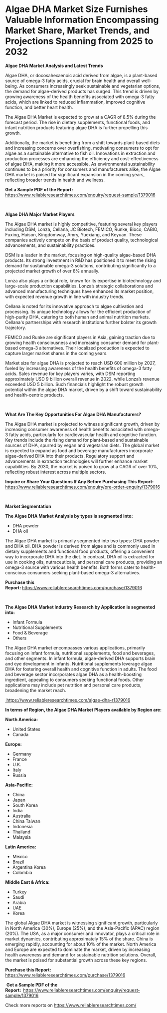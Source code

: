 <p><h1>Algae DHA Market Size Furnishes Valuable Information Encompassing Market Share, Market Trends, and Projections Spanning from 2025 to 2032</h1></p><p><strong>Algae DHA Market Analysis and Latest Trends</strong></p>
<p><p>Algae DHA, or docosahexaenoic acid derived from algae, is a plant-based source of omega-3 fatty acids, crucial for brain health and overall well-being. As consumers increasingly seek sustainable and vegetarian options, the demand for algae-derived products has surged. This trend is driven by growing awareness of the health benefits associated with omega-3 fatty acids, which are linked to reduced inflammation, improved cognitive function, and better heart health.</p><p>The Algae DHA Market is expected to grow at a CAGR of 8.5% during the forecast period. The rise in dietary supplements, functional foods, and infant nutrition products featuring algae DHA is further propelling this growth. </p><p>Additionally, the market is benefiting from a shift towards plant-based diets and increasing concerns over overfishing, motivating consumers to opt for algae as a sustainable alternative to fish oil. Innovations in extraction and production processes are enhancing the efficiency and cost-effectiveness of algae DHA, making it more accessible. As environmental sustainability continues to be a priority for consumers and manufacturers alike, the Algae DHA market is poised for significant expansion in the coming years, reflecting broader trends in health and wellness.</p></p>
<p><strong>Get a Sample PDF of the Report:&nbsp;</strong> <a href="https://www.reliableresearchtimes.com/enquiry/request-sample/1379016?utm_campaign=2123&utm_medium=2&utm_source=Github&utm_content=ia&utm_term=14022025&utm_id=algae-dha">https://www.reliableresearchtimes.com/enquiry/request-sample/1379016</a></p>
<p>&nbsp;</p>
<p><strong>Algae DHA Major Market Players</strong></p>
<p><p>The Algae DHA market is highly competitive, featuring several key players including DSM, Lonza, Cellana, JC Biotech, FEMICO, Runke, Bioco, CABIO, Fuxing, Huison, Kingdomway, Amry, Yuexiang, and Keyuan. These companies actively compete on the basis of product quality, technological advancements, and sustainability practices.</p><p>DSM is a leader in the market, focusing on high-quality algae-based DHA products. Its strong investment in R&D has positioned it to meet the rising demand for sustainable omega-3 solutions, contributing significantly to a projected market growth of over 8% annually.</p><p>Lonza also plays a critical role, known for its expertise in biotechnology and large-scale production capabilities. Lonza’s strategic collaborations and advanced manufacturing techniques have enhanced its market position, with expected revenue growth in line with industry trends.</p><p>Cellana is noted for its innovative approach to algae cultivation and processing. Its unique technology allows for the efficient production of high-purity DHA, catering to both human and animal nutrition markets. Cellana's partnerships with research institutions further bolster its growth trajectory.</p><p>FEMICO and Runke are significant players in Asia, gaining traction due to growing health consciousness and increasing consumer demand for plant-based omega-3 alternatives. Their localized production is expected to capture larger market shares in the coming years.</p><p>Market size for algae DHA is projected to reach USD 600 million by 2027, fueled by increasing awareness of the health benefits of omega-3 fatty acids. Sales revenue for key players varies, with DSM reporting approximately USD 9 billion overall revenue in 2022, while Lonza’s revenue exceeded USD 5 billion. Such financials highlight the robust growth potential within the algae DHA market, driven by a shift toward sustainability and health-centric products.</p></p>
<p>&nbsp;</p>
<p><strong>What Are The Key Opportunities For Algae DHA Manufacturers?</strong></p>
<p><p>The Algae DHA market is projected to witness significant growth, driven by increasing consumer awareness of health benefits associated with omega-3 fatty acids, particularly for cardiovascular health and cognitive function. Key trends include the rising demand for plant-based and sustainable sources of DHA, spurred by vegan and vegetarian diets. The global market is expected to expand as food and beverage manufacturers incorporate algae-derived DHA into their products. Regulatory support and advancements in extraction technologies will further enhance market capabilities. By 2030, the market is poised to grow at a CAGR of over 10%, reflecting robust interest across multiple sectors.</p></p>
<p><strong>Inquire or Share Your Questions If Any Before Purchasing This Report:</strong> <a href="https://www.reliableresearchtimes.com/enquiry/pre-order-enquiry/1379016?utm_campaign=2123&utm_medium=2&utm_source=Github&utm_content=ia&utm_term=14022025&utm_id=algae-dha">https://www.reliableresearchtimes.com/enquiry/pre-order-enquiry/1379016</a></p>
<p>&nbsp;</p>
<p><strong>Market Segmentation</strong></p>
<p><strong>The Algae DHA Market Analysis by types is segmented into:</strong></p>
<p><ul><li>DHA powder</li><li>DHA oil</li></ul></p>
<p><p>The Algae DHA market is primarily segmented into two types: DHA powder and DHA oil. DHA powder is derived from algae and is commonly used in dietary supplements and functional food products, offering a convenient way to incorporate DHA into the diet. In contrast, DHA oil is extracted for use in cooking oils, nutraceuticals, and personal care products, providing an omega-3 source with various health benefits. Both forms cater to health-conscious consumers seeking plant-based omega-3 alternatives.</p></p>
<p><strong>Purchase this Report:&nbsp;</strong><a href="https://www.reliableresearchtimes.com/purchase/1379016?utm_campaign=2123&utm_medium=2&utm_source=Github&utm_content=ia&utm_term=14022025&utm_id=algae-dha">https://www.reliableresearchtimes.com/purchase/1379016</a></p>
<p>&nbsp;</p>
<p><strong>The Algae DHA Market Industry Research by Application is segmented into:</strong></p>
<p><ul><li>Infant Formula</li><li>Nutritional Supplements</li><li>Food & Beverage</li><li>Others</li></ul></p>
<p><p>The Algae DHA market encompasses various applications, primarily focusing on infant formula, nutritional supplements, food and beverages, and other segments. In infant formula, algae-derived DHA supports brain and eye development in infants. Nutritional supplements leverage algae DHA for fostering overall health and cognitive function in adults. The food and beverage sector incorporates algae DHA as a health-boosting ingredient, appealing to consumers seeking functional foods. Other applications may include pet nutrition and personal care products, broadening the market reach.</p></p>
<p><a href="https://www.reliableresearchtimes.com/algae-dha-r1379016?utm_campaign=2123&utm_medium=2&utm_source=Github&utm_content=ia&utm_term=14022025&utm_id=algae-dha">&nbsp;https://www.reliableresearchtimes.com/algae-dha-r1379016</a></p>
<p><strong>In terms of Region, the Algae DHA Market Players available by Region are:</strong></p>
<p>
    <p> <strong> North America: </strong>
        <ul>
            <li>United States</li>
            <li>Canada</li>
        </ul>
        </p> 
    <p> <strong> Europe: </strong>
        <ul>
            <li>Germany</li>
            <li>France</li>
            <li>U.K.</li>
            <li>Italy</li>
            <li>Russia</li>
        </ul>
        </p> 
    <p> <strong> Asia-Pacific: </strong>
        <ul>
            <li>China</li>
            <li>Japan</li>
            <li>South Korea</li>
            <li>India</li>
            <li>Australia</li>
            <li>China Taiwan</li>
            <li>Indonesia</li>
            <li>Thailand</li>
            <li>Malaysia</li>
        </ul>
        </p> 
    <p> <strong> Latin America: </strong>
        <ul>
            <li>Mexico</li>
            <li>Brazil</li>
            <li>Argentina Korea</li>
            <li>Colombia</li>
        </ul>
        </p> 
    <p> <strong> Middle East & Africa: </strong>
        <ul>
            <li>Turkey</li>
            <li>Saudi</li>
            <li>Arabia</li>
            <li>UAE</li>
            <li>Korea</li>
        </ul>
    </p>
    </p>
<p><p>The global Algae DHA market is witnessing significant growth, particularly in North America (30%), Europe (25%), and the Asia-Pacific (APAC) region (20%). The USA, as a major consumer and innovator, plays a critical role in market dynamics, contributing approximately 15% of the share. China is emerging rapidly, accounting for about 10% of the market. North America and Europe are expected to dominate the market, driven by increasing health awareness and demand for sustainable nutrition solutions. Overall, the market is poised for substantial growth across these key regions.</p></p>
<p><strong>Purchase this Report: </strong><a href="https://www.reliableresearchtimes.com/purchase/1379016?utm_campaign=2123&utm_medium=2&utm_source=Github&utm_content=ia&utm_term=14022025&utm_id=algae-dha">https://www.reliableresearchtimes.com/purchase/1379016</a></p>
<p>&nbsp;<strong>Get a Sample PDF of the Report:&nbsp;&nbsp;</strong><a href="https://www.reliableresearchtimes.com/enquiry/request-sample/1379016?utm_campaign=2123&utm_medium=2&utm_source=Github&utm_content=ia&utm_term=14022025&utm_id=algae-dha">https://www.reliableresearchtimes.com/enquiry/request-sample/1379016</a></p>
<p><strong></strong></p>
<p>Check more reports on <a href="https://www.reliableresearchtimes.com/?utm_campaign=2123&utm_medium=2&utm_source=Github&utm_content=ia&utm_term=14022025&utm_id=algae-dha">https://www.reliableresearchtimes.com/</a></p>